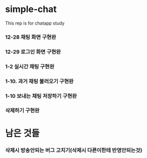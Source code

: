 # simple-chat
This rep is for chatapp study


### 12-28 채팅 화면 구현완 ###
### 12-29 로그인 화면 구현완 ###

### 1-2 실시간 채팅 구현완 ###
### 1-10. 과거 채팅 불러오기 구현완 ###
### 1-10 보내는 채팅 저장하기 구현완 ###
### 삭제하기 구현완 ###

# 남은 것들
### 삭제시 방송안되는 버그 고치기(삭제시 다른이한테 반영안되는것) ###
